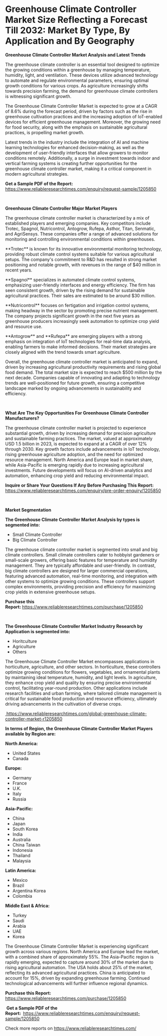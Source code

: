 <p><h1>Greenhouse Climate Controller Market Size Reflecting a Forecast Till 2032: Market By Type, By Application and By Geography</h1></p><p><strong>Greenhouse Climate Controller Market Analysis and Latest Trends</strong></p>
<p><p>The greenhouse climate controller is an essential tool designed to optimize the growing conditions within a greenhouse by managing temperature, humidity, light, and ventilation. These devices utilize advanced technology to automate and regulate environmental parameters, ensuring optimal growth conditions for various crops. As agriculture increasingly shifts towards precision farming, the demand for greenhouse climate controllers is witnessing significant growth.</p><p>The Greenhouse Climate Controller Market is expected to grow at a CAGR of 8.6% during the forecast period, driven by factors such as the rise in greenhouse cultivation practices and the increasing adoption of IoT-enabled devices for efficient greenhouse management. Moreover, the growing need for food security, along with the emphasis on sustainable agricultural practices, is propelling market growth. </p><p>Latest trends in the industry include the integration of AI and machine learning technologies for enhanced decision-making, as well as the development of user-friendly interfaces that allow growers to monitor conditions remotely. Additionally, a surge in investment towards indoor and vertical farming systems is creating further opportunities for the greenhouse climate controller market, making it a critical component in modern agricultural strategies.</p></p>
<p><strong>Get a Sample PDF of the Report:&nbsp;</strong> <a href="https://www.reliableresearchtimes.com/enquiry/request-sample/1205850?utm_campaign=3281&utm_medium=2&utm_source=Github&utm_content=ia&utm_term=10042025&utm_id=greenhouse-climate-controller">https://www.reliableresearchtimes.com/enquiry/request-sample/1205850</a></p>
<p>&nbsp;</p>
<p><strong>Greenhouse Climate Controller Major Market Players</strong></p>
<p><p>The greenhouse climate controller market is characterized by a mix of established players and emerging companies. Key competitors include Trotec, Spagnol, Nutricontrol, Antogrow, Rufepa, Asthor, Titan, Senmatic, and AgriSensys. These companies offer a range of advanced solutions for monitoring and controlling environmental conditions within greenhouses.</p><p>**Trotec** is known for its innovative environmental monitoring technology, providing robust climate control systems suitable for various agricultural setups. The company's commitment to R&D has resulted in strong market positioning and notable growth, with revenues in the range of $40 million in recent years.</p><p>**Spagnol** specializes in automated climate control systems, emphasizing user-friendly interfaces and energy efficiency. The firm has seen consistent growth, driven by the rising demand for sustainable agricultural practices. Their sales are estimated to be around $30 million.</p><p>**Nutricontrol** focuses on fertigation and irrigation control systems, making headway in the sector by promoting precise nutrient management. The company projects significant growth in the next five years as greenhouse producers increasingly seek automation to optimize crop yield and resource use.</p><p>**Antogrow** and **Rufepa** are emerging players with a strong emphasis on integration of IoT technologies for real-time data analysis, enabling farmers to make informed decisions. Their market strategies are closely aligned with the trend towards smart agriculture.</p><p>Overall, the greenhouse climate controller market is anticipated to expand, driven by increasing agricultural productivity requirements and rising global food demand. The total market size is expected to reach $500 million by the next decade. Companies capable of innovating and adapting to technology trends are well-positioned for future growth, ensuring a competitive landscape marked by ongoing advancements in sustainability and efficiency.</p></p>
<p>&nbsp;</p>
<p><strong>What Are The Key Opportunities For Greenhouse Climate Controller Manufacturers?</strong></p>
<p><p>The greenhouse climate controller market is projected to experience substantial growth, driven by increasing demand for precision agriculture and sustainable farming practices. The market, valued at approximately USD 1.5 billion in 2023, is expected to expand at a CAGR of over 12% through 2030. Key growth factors include advancements in IoT technology, rising greenhouse agriculture adoption, and the need for optimized resource management. North America and Europe lead in market share, while Asia-Pacific is emerging rapidly due to increasing agricultural investments. Future developments will focus on AI-driven analytics and automation, enhancing crop yield and reducing environmental impact.</p></p>
<p><strong>Inquire or Share Your Questions If Any Before Purchasing This Report:</strong> <a href="https://www.reliableresearchtimes.com/enquiry/pre-order-enquiry/1205850?utm_campaign=3281&utm_medium=2&utm_source=Github&utm_content=ia&utm_term=10042025&utm_id=greenhouse-climate-controller">https://www.reliableresearchtimes.com/enquiry/pre-order-enquiry/1205850</a></p>
<p>&nbsp;</p>
<p><strong>Market Segmentation</strong></p>
<p><strong>The Greenhouse Climate Controller Market Analysis by types is segmented into:</strong></p>
<p><ul><li>Small Climate Controller</li><li>Big Climate Controller</li></ul></p>
<p><p>The greenhouse climate controller market is segmented into small and big climate controllers. Small climate controllers cater to hobbyist gardeners or small-scale growers, offering basic features for temperature and humidity management. They are typically affordable and user-friendly. In contrast, big climate controllers are designed for larger commercial operations, featuring advanced automation, real-time monitoring, and integration with other systems to optimize growing conditions. These controllers support complex environments, providing precision and efficiency for maximizing crop yields in extensive greenhouse setups.</p></p>
<p><strong>Purchase this Report:&nbsp;</strong><a href="https://www.reliableresearchtimes.com/purchase/1205850?utm_campaign=3281&utm_medium=2&utm_source=Github&utm_content=ia&utm_term=10042025&utm_id=greenhouse-climate-controller">https://www.reliableresearchtimes.com/purchase/1205850</a></p>
<p>&nbsp;</p>
<p><strong>The Greenhouse Climate Controller Market Industry Research by Application is segmented into:</strong></p>
<p><ul><li>Horitculture</li><li>Agriculture</li><li>Others</li></ul></p>
<p><p>The Greenhouse Climate Controller Market encompasses applications in horticulture, agriculture, and other sectors. In horticulture, these controllers optimize growing conditions for flowers, vegetables, and ornamental plants by maintaining ideal temperature, humidity, and light levels. In agriculture, they enhance crop yield and quality by ensuring precise environmental control, facilitating year-round production. Other applications include research facilities and urban farming, where tailored climate management is critical for sustainable food production and resource efficiency, ultimately driving advancements in the cultivation of diverse crops.</p></p>
<p><a href="https://www.reliableresearchtimes.com/global-greenhouse-climate-controller-market-r1205850?utm_campaign=3281&utm_medium=2&utm_source=Github&utm_content=ia&utm_term=10042025&utm_id=greenhouse-climate-controller">&nbsp;https://www.reliableresearchtimes.com/global-greenhouse-climate-controller-market-r1205850</a></p>
<p><strong>In terms of Region, the Greenhouse Climate Controller Market Players available by Region are:</strong></p>
<p>
    <p> <strong> North America: </strong>
        <ul>
            <li>United States</li>
            <li>Canada</li>
        </ul>
        </p> 
    <p> <strong> Europe: </strong>
        <ul>
            <li>Germany</li>
            <li>France</li>
            <li>U.K.</li>
            <li>Italy</li>
            <li>Russia</li>
        </ul>
        </p> 
    <p> <strong> Asia-Pacific: </strong>
        <ul>
            <li>China</li>
            <li>Japan</li>
            <li>South Korea</li>
            <li>India</li>
            <li>Australia</li>
            <li>China Taiwan</li>
            <li>Indonesia</li>
            <li>Thailand</li>
            <li>Malaysia</li>
        </ul>
        </p> 
    <p> <strong> Latin America: </strong>
        <ul>
            <li>Mexico</li>
            <li>Brazil</li>
            <li>Argentina Korea</li>
            <li>Colombia</li>
        </ul>
        </p> 
    <p> <strong> Middle East & Africa: </strong>
        <ul>
            <li>Turkey</li>
            <li>Saudi</li>
            <li>Arabia</li>
            <li>UAE</li>
            <li>Korea</li>
        </ul>
    </p>
    </p>
<p><p>The Greenhouse Climate Controller Market is experiencing significant growth across various regions. North America and Europe lead the market, with a combined share of approximately 55%. The Asia-Pacific region is rapidly emerging, expected to capture around 30% of the market due to rising agricultural automation. The USA holds about 25% of the market, reflecting its advanced agricultural practices. China is anticipated to account for 15%, driven by expanding greenhouse farming. Continued technological advancements will further influence regional dynamics.</p></p>
<p><strong>Purchase this Report: </strong><a href="https://www.reliableresearchtimes.com/purchase/1205850?utm_campaign=3281&utm_medium=2&utm_source=Github&utm_content=ia&utm_term=10042025&utm_id=greenhouse-climate-controller">https://www.reliableresearchtimes.com/purchase/1205850</a></p>
<p>&nbsp;<strong>Get a Sample PDF of the Report:&nbsp;&nbsp;</strong><a href="https://www.reliableresearchtimes.com/enquiry/request-sample/1205850?utm_campaign=3281&utm_medium=2&utm_source=Github&utm_content=ia&utm_term=10042025&utm_id=greenhouse-climate-controller">https://www.reliableresearchtimes.com/enquiry/request-sample/1205850</a></p>
<p><strong></strong></p>
<p>Check more reports on <a href="https://www.reliableresearchtimes.com/?utm_campaign=3281&utm_medium=2&utm_source=Github&utm_content=ia&utm_term=10042025&utm_id=greenhouse-climate-controller">https://www.reliableresearchtimes.com/</a></p>